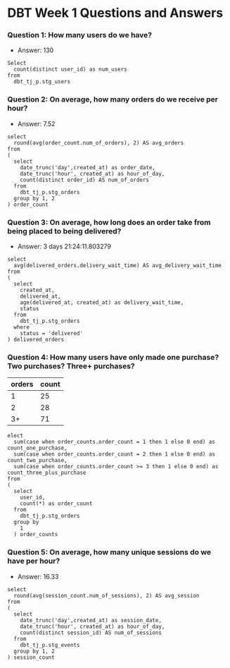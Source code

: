 # DBT Week 1 Questions and Answers

### Question 1: How many users do we have?

- Answer: 130

```
Select
  count(distinct user_id) as num_users
from
  dbt_tj_p.stg_users
```

### Question 2: On average, how many orders do we receive per hour?

- Answer: 7.52

```
select
  round(avg(order_count.num_of_orders), 2) AS avg_orders
from
(
  select
    date_trunc('day',created_at) as order_date,
    date_trunc('hour', created_at) as hour_of_day,
    count(distinct order_id) AS num_of_orders
  from
    dbt_tj_p.stg_orders
  group by 1, 2
) order_count
```

### Question 3: On average, how long does an order take from being placed to being delivered?

- Answer: 3 days 21:24:11.803279

```
select
  avg(delivered_orders.delivery_wait_time) AS avg_delivery_wait_time
from
(
  select
    created_at,
    delivered_at,
    age(delivered_at, created_at) as delivery_wait_time,
    status
  from
    dbt_tj_p.stg_orders
  where
    status = 'delivered'
) delivered_orders
```


### Question 4: How many users have only made one purchase? Two purchases? Three+ purchases?

| orders      | count |
| ----------- | ----------- |
| 1           | 25          |
| 2           | 28          |
| 3+          | 71         |

```
elect
  sum(case when order_counts.order_count = 1 then 1 else 0 end) as count_one_purchase,
  sum(case when order_counts.order_count = 2 then 1 else 0 end) as count_two_purchase,
  sum(case when order_counts.order_count >= 3 then 1 else 0 end) as count_three_plus_purchase
from
(
  select
    user_id,
    count(*) as order_count
  from
    dbt_tj_p.stg_orders
  group by
    1
  ) order_counts
```


### Question 5: On average, how many unique sessions do we have per hour?

- Answer: 16.33

```
select
  round(avg(session_count.num_of_sessions), 2) AS avg_session
from
(
  select
    date_trunc('day',created_at) as session_date,
    date_trunc('hour', created_at) as hour_of_day,
    count(distinct session_id) AS num_of_sessions
  from
    dbt_tj_p.stg_events
  group by 1, 2
) session_count
```